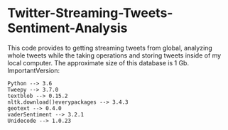 # Twitter-Streaming-Tweets-Sentiment-Analysis

This code provides to getting streaming tweets from global, analyzing whole tweets while the taking operations and storing tweets inside of my local computer. The approximate size of this database is 1 Gb.
ImportantVersion:
    
    Python --> 3.6
    Tweepy --> 3.7.0
    textblob --> 0.15.2
    nltk.download()everypackages --> 3.4.3
    geotext --> 0.4.0
    vaderSentiment --> 3.2.1
    Unidecode --> 1.0.23
 
 
